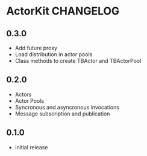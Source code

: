 # ActorKit CHANGELOG

## 0.3.0

- Add future proxy
- Load distribution in actor pools
- Class methods to create TBActor and TBActorPool

## 0.2.0

- Actors
- Actor Pools
- Syncronous and asyncronous invocations
- Message subscription and publication

## 0.1.0

- initial release
